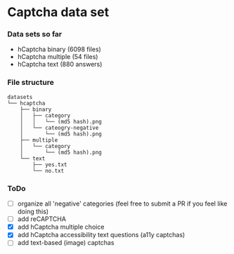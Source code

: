 # Captcha data set

### Data sets so far
- hCaptcha binary (6098 files)
- hCaptcha multiple (54 files)
- hCaptcha text (880 answers)

### File structure
```
datasets
└── hcaptcha
    ├── binary
    │   ├── category
    │   │   └── (md5 hash).png
    │   └── cateogry-negative
    │       └── (md5 hash).png
    ├── multiple
    │   └── category
    │       └── (md5 hash).png
    └── text
        ├── yes.txt
        └── no.txt
```

### ToDo
- [ ] organize all 'negative' categories (feel free to submit a PR if you feel like doing this)
- [ ] add reCAPTCHA
- [x] add hCaptcha multiple choice
- [x] add hCaptcha accessibility text questions (a11y captchas)
- [ ] add text-based (image) captchas